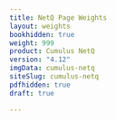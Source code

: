 ```yaml
---
title: NetQ Page Weights
layout: weights
bookhidden: true
weight: 999
product: Cumulus NetQ
version: "4.12"
imgData: cumulus-netq
siteSlug: cumulus-netq
pdfhidden: true
draft: true

---
```


